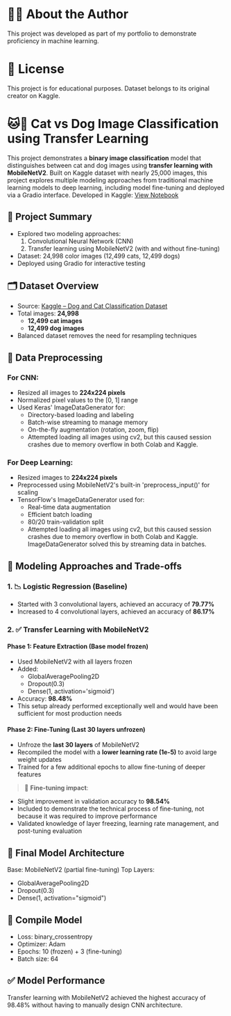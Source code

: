 # 🙋‍♀️ About the Author
This project was developed as part of my portfolio to demonstrate proficiency in machine learning.

# 📜 License
This project is for educational purposes. Dataset belongs to its original creator on Kaggle.

# 🐱🐶 Cat vs Dog Image Classification using Transfer Learning
This project demonstrates a **binary image classification** model that distinguishes between cat and dog images using **transfer learning with MobileNetV2**.
Built on Kaggle dataset with nearly 25,000 images, this project explores multiple modeling approaches from traditional machine learning models to deep learning, including model fine-tuning and deployed via a Gradio interface.
Developed in Kaggle: [View Notebook](https://www.kaggle.com/code/jezzie/binary-classification-dog-cat-using-transfer-learn)

## 📌 Project Summary
- Explored two modeling approaches:
  1. Convolutional Neural Network (CNN)
  2. Transfer learning using MobileNetV2 (with and without fine-tuning)
- Dataset: 24,998 color images (12,499 cats, 12,499 dogs)
- Deployed using Gradio for interactive testing

## 🗂️ Dataset Overview
- Source: [Kaggle – Dog and Cat Classification Dataset](https://www.kaggle.com/datasets/bhavikjikadara/dog-and-cat-classification-dataset)
- Total images: **24,998**
  - **12,499 cat images**
  - **12,499 dog images**
- Balanced dataset removes the need for resampling techniques

## 🔄 Data Preprocessing

### For CNN:
- Resized all images to **224x224 pixels**
- Normalized pixel values to the [0, 1] range
- Used Keras' ImageDataGenerator for:
  - Directory-based loading and labeling
  - Batch-wise streaming to manage memory
  - On-the-fly augmentation (rotation, zoom, flip)
  - Attempted loading all images using cv2, but this caused session crashes due to memory overflow in both Colab and Kaggle.

### For Deep Learning:
- Resized images to **224x224 pixels**
- Preprocessed using MobileNetV2's built-in 'preprocess_input()' for scaling
- TensorFlow's ImageDataGenerator used for:
  - Real-time data augmentation
  - Efficient batch loading
  - 80/20 train-validation split
  - Attempted loading all images using cv2, but this caused session crashes due to memory overflow in both Colab and Kaggle. ImageDataGenerator solved this by streaming data in batches.

## 🧪 Modeling Approaches and Trade-offs

### 1. 📉 Logistic Regression (Baseline)
- Started with 3 convolutional layers, achieved an accuracy of **79.77%**
- Increased to 4 convolutional layers, achieved an accuracy of **86.17%**

### 2. ✅ Transfer Learning with MobileNetV2

#### Phase 1: Feature Extraction (Base model frozen)
- Used MobileNetV2 with all layers frozen
- Added:
  - GlobalAveragePooling2D
  - Dropout(0.3)
  - Dense(1, activation='sigmoid')
- Accuracy: **98.48%**
- This setup already performed exceptionally well and would have been sufficient for most production needs

#### Phase 2: Fine-Tuning (Last 30 layers unfrozen)
- Unfroze the **last 30 layers** of MobileNetV2
- Recompiled the model with a **lower learning rate (1e-5)** to avoid large weight updates
- Trained for a few additional epochs to allow fine-tuning of deeper features
> 🎯 **Fine-tuning impact**:  
- Slight improvement in validation accuracy to **98.54%**
- Included to demonstrate the technical process of fine-tuning, not because it was required to improve performance
- Validated knowledge of layer freezing, learning rate management, and post-tuning evaluation

## 🧠 Final Model Architecture
Base: MobileNetV2 (partial fine-tuning)
Top Layers:
- GlobalAveragePooling2D
- Dropout(0.3)
- Dense(1, activation="sigmoid")

## 🧠 Compile Model
- Loss: binary_crossentropy
- Optimizer: Adam
- Epochs: 10 (frozen) + 3 (fine-tuning)
- Batch size: 64

## ✅ Model Performance
Transfer learning with MobileNetV2 achieved the highest accuracy of 98.48% without having to manually design CNN architecture.
